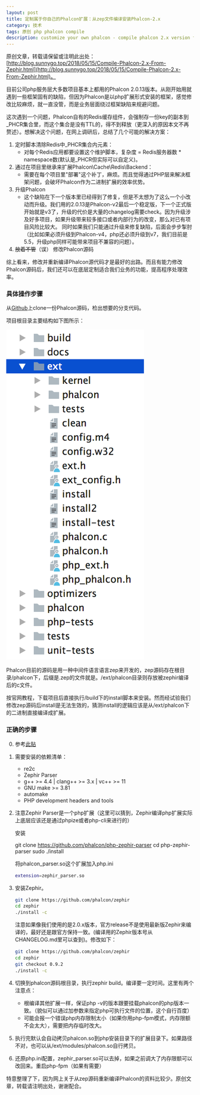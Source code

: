 ```yaml
---
layout: post
title: 定制属于你自己的Phalcon扩展：从zep文件编译安装Phalcon-2.x
category: 技术
tags: 原创 php phalcon compile
description: customize your own phalcon - compile phalcon 2.x version from the zephir source code
---
```


原创文章，转载请保留或注明此出处：[http://blog.sunnygo.top/2018/05/15/Compile-Phalcon-2.x-From-Zephir.html](http://blog.sunnygo.top/2018/05/15/Compile-Phalcon-2.x-From-Zephir.html)。

目前公司php服务层大多数项目基本上都用的Phalcon 2.0.13版本。从刚开始用就遇到一些框架固有的缺陷，但因为Phalcon是以php扩展形式安装的框架，感觉修改比较麻烦，就一直没管，而是业务层面绕过框架缺陷来规避问题。

这次遇到一个问题，Phalcon自有的Redis缓存组件，会强制存一份key的副本到_PHCR集合里，而这个集合是没有TTL的，得不到释放（更深入的原因本文不再赘述）。想解决这个问题，在网上调研后，总结了几个可能的解决方案：

1. 定时脚本清除Redis中_PHCR集合内元素：
    * 对每个Redis应用都要设置这个维护脚本，复杂度 = Redis服务器数 * namespace数(默认是_PHCR但实际可以自定义)。
2. 通过在项目里继承来扩展Phalcon\Cache\Redis\Backend：
    * 需要在每个项目里"部署"这个补丁，麻烦。而且觉得通过PHP层来解决框架问题，会破坏Phalcon作为二进制扩展的效率优势。
3. 升级Phalcon
    * 这个缺陷在下一个版本里已经得到了修复，但是不太想为了这么一个小改动而升级。我们用的2.0.13是Phalcon-v2最后一个稳定版，下一个正式版开始就是v3了，升级的代价是大量的changelog需要check。因为升级涉及好多项目，如果升级带来较多接口或者内部行为的改变，那么对已有项目风险比较大。
同时如果我们只能通过升级来修复缺陷，后面会步步掣肘（比如如果必须升级到Phalcon-v4，php还必须升级到v7，我们目前是5.5，升级php同样可能带来项目不兼容的问题）。
4. ~~放着不管~~（误） 修改Phalcon源码

综上看来，修改并重新编译Phalcon源代码才是最好的出路。而且有能力修改Phalcon源码后，我们还可以在底层定制适合我们业务的功能，提高程序处理效率。

### 具体操作步骤

从[Github](https://github.com/phalcon/cphalcon)上clone一份Phalcon源码，检出想要的分支代码。

项目根目录主要结构如下图所示：

![](/public/img/phalcon_dir.png)

Phalcon目前的源码是用一种中间件语言语言zep来开发的，zep源码存在根目录/phalcon下，后缀是.zep的文件就是。/ext/phalcon目录则存放被zephir编译后的c文件。

按官网教程，下载项目后直接执行/build下的install脚本来安装。然而经试验我们修改zep源码后install是无法生效的，猜测install的逻辑应该是从/ext/phalcon下的二进制直接编译成扩展。

### 正确的步骤
0. 参考[此贴](https://forum.phalconphp.com/discussion/17091/recompiling-phalcon-from-updated-zep-files)

1. 需要安装的依赖清单：
    * re2c
    * Zephir Parser
    * g++ >= 4.4 | clang++ >= 3.x | vc++ >= 11
    * GNU make >= 3.81
    * automake
    * PHP development headers and tools
2. 注意Zephir Parser是一个php扩展（这里可以猜到，Zephir编译php扩展实际上底层应该还是通过phpize或者php-cli来进行的）

    安装

    git clone https://github.com/phalcon/php-zephir-parser
    cd php-zephir-parser
    sudo ./install

    将phalcon_parser.so这个扩展加入php.ini

    ```bash
    extension=zephir_parser.so
    ```

3. 安装Zephir。

    ```bash
    git clone https://github.com/phalcon/zephir
    cd zephir
    ./install -c
    ```

    注意如果像我们使用的是2.0.x版本，官方release不是使用最新版Zephir来编译的，最好还是跟官方保持一致。(编译用的Zephir版本号从CHANGELOG.md里可以查到)。修改如下：

    ```bash
    git clone https://github.com/phalcon/zephir
    cd zephir
    git checkout 0.9.2
    ./install -c
    ```

4. 切换到phalcon源码根目录，执行zephir build。编译要一定时间。这里有两个注意点：
    * 根编译其他扩展一样，保证php -v的版本跟要挂载phalcon的php版本一致。（貌似可以通过加参数来指定php可执行文件的位置，这个自行百度）
    * 可能会报一个错误php内存限制太小（如果你用php-fpm模式，内存限额不会太大），需要把内存临时改大。

5. 执行完默认会自动拷贝phalcon.so到php安装目录下的扩展目录下。如果路径不对，也可以从/ext/modules/phalcon.so自行拷贝。

6. 还原php.ini配置，zephir_parser.so可以去掉，如果之前调大了内存限额可以改回来。重启php-fpm（如果有需要）

特意整理了下，因为网上关于从zep源码重新编译Phalcon的资料比较少。原创文章，转载请注明出处，谢谢配合。
